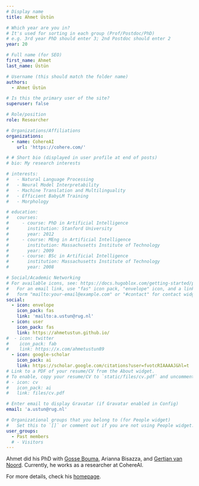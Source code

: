 ```yaml
---
# Display name
title: Ahmet Üstün

# Which year are you in?
# It's used for sorting in each group (Prof/Postdoc/PhD)
# e.g. 3rd year PhD should enter 3; 2nd Postdoc should enter 2
year: 20

# Full name (for SEO)
first_name: Ahmet
last_name: Üstün

# Username (this should match the folder name)
authors:
  - Ahmet Üstün

# Is this the primary user of the site?
superuser: false

# Role/position
role: Researcher

# Organizations/Affiliations
organizations:
  - name: CohereAI
    url: 'https://cohere.com/'

# # Short bio (displayed in user profile at end of posts)
# bio: My research interests 

# interests:
#   - Natural Language Processing
#   - Neural Model Interpretability
#   - Machine Translation and Multilinguality
#   - Efficient BabyLM Training
#   - Morphology

# education:
#   courses:
#     - course: PhD in Artificial Intelligence
#       institution: Stanford University
#       year: 2012
#     - course: MEng in Artificial Intelligence
#       institution: Massachusetts Institute of Technology
#       year: 2009
#     - course: BSc in Artificial Intelligence
#       institution: Massachusetts Institute of Technology
#       year: 2008

# Social/Academic Networking
# For available icons, see: https://docs.hugoblox.com/getting-started/page-builder/#icons
#   For an email link, use "fas" icon pack, "envelope" icon, and a link in the
#   form "mailto:your-email@example.com" or "#contact" for contact widget.
social:
  - icon: envelope
    icon_pack: fas
    link: 'mailto:a.ustun@rug.nl'
  - icon: user
    icon_pack: fas
    link: https://ahmetustun.github.io/
#  - icon: twitter
#    icon_pack: fab
#    link: https://x.com/ahmetustun89
  - icon: google-scholar
    icon_pack: ai
    link: https://scholar.google.com/citations?user=fvotcRIAAAAJ&hl=t
# Link to a PDF of your resume/CV from the About widget.
# To enable, copy your resume/CV to `static/files/cv.pdf` and uncomment the lines below.
# - icon: cv
#   icon_pack: ai
#   link: files/cv.pdf

# Enter email to display Gravatar (if Gravatar enabled in Config)
email: 'a.ustun@rug.nl'

# Organizational groups that you belong to (for People widget)
#   Set this to `[]` or comment out if you are not using People widget.
user_groups:
  - Past members
  # - Visitors
---
```


Ahmet did his PhD with [Gosse Bouma](https://www.let.rug.nl/gosse/), Arianna Bisazza, and [Gertjan van Noord](https://www.let.rug.nl/vannoord/). Currently, he works as a researcher at CohereAI.

For more details, check his [homepage](https://ahmetustun.github.io/).
